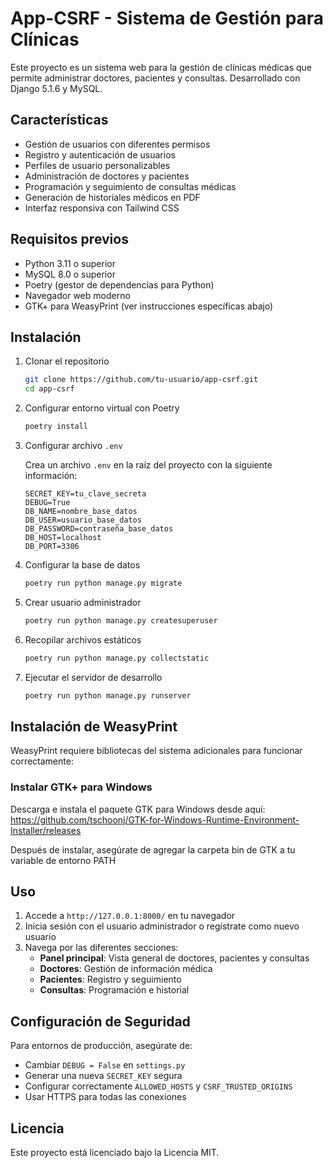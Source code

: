 # App-CSRF - Sistema de Gestión para Clínicas

Este proyecto es un sistema web para la gestión de clínicas médicas que permite administrar doctores, pacientes y consultas. Desarrollado con Django 5.1.6 y MySQL.

## Características

- Gestión de usuarios con diferentes permisos
- Registro y autenticación de usuarios
- Perfiles de usuario personalizables
- Administración de doctores y pacientes
- Programación y seguimiento de consultas médicas
- Generación de historiales médicos en PDF
- Interfaz responsiva con Tailwind CSS

## Requisitos previos

- Python 3.11 o superior
- MySQL 8.0 o superior
- Poetry (gestor de dependencias para Python)
- Navegador web moderno
- GTK+ para WeasyPrint (ver instrucciones específicas abajo)

## Instalación

1. Clonar el repositorio
   ```bash
   git clone https://github.com/tu-usuario/app-csrf.git
   cd app-csrf
   ```
2. Configurar entorno virtual con Poetry
   ```bash
   poetry install
   ```
3. Configurar archivo `.env`

   Crea un archivo `.env` en la raíz del proyecto con la siguiente información:

   ```env
   SECRET_KEY=tu_clave_secreta
   DEBUG=True
   DB_NAME=nombre_base_datos
   DB_USER=usuario_base_datos
   DB_PASSWORD=contraseña_base_datos
   DB_HOST=localhost
   DB_PORT=3306
   ```

4. Configurar la base de datos
   ```bash
   poetry run python manage.py migrate
   ```
5. Crear usuario administrador
   ```bash
   poetry run python manage.py createsuperuser
   ```
6. Recopilar archivos estáticos
   ```bash
   poetry run python manage.py collectstatic
   ```
7. Ejecutar el servidor de desarrollo
   ```bash
   poetry run python manage.py runserver
   ```

## Instalación de WeasyPrint

WeasyPrint requiere bibliotecas del sistema adicionales para funcionar correctamente:

### Instalar GTK+ para Windows

Descarga e instala el paquete GTK para Windows desde aquí: https://github.com/tschoonj/GTK-for-Windows-Runtime-Environment-Installer/releases

Después de instalar, asegúrate de agregar la carpeta bin de GTK a tu variable de entorno PATH

## Uso

1. Accede a `http://127.0.0.1:8000/` en tu navegador
2. Inicia sesión con el usuario administrador o regístrate como nuevo usuario
3. Navega por las diferentes secciones:
   - **Panel principal**: Vista general de doctores, pacientes y consultas
   - **Doctores**: Gestión de información médica
   - **Pacientes**: Registro y seguimiento
   - **Consultas**: Programación e historial

## Configuración de Seguridad

Para entornos de producción, asegúrate de:

- Cambiar `DEBUG = False` en `settings.py`
- Generar una nueva `SECRET_KEY` segura
- Configurar correctamente `ALLOWED_HOSTS` y `CSRF_TRUSTED_ORIGINS`
- Usar HTTPS para todas las conexiones

## Licencia

Este proyecto está licenciado bajo la Licencia MIT.
